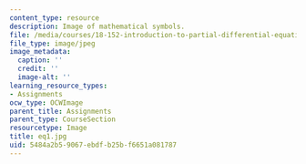 ```yaml
---
content_type: resource
description: Image of mathematical symbols.
file: /media/courses/18-152-introduction-to-partial-differential-equations-fall-2005/5484a2b59067ebdfb25bf6651a081787_eq1.jpg
file_type: image/jpeg
image_metadata:
  caption: ''
  credit: ''
  image-alt: ''
learning_resource_types:
- Assignments
ocw_type: OCWImage
parent_title: Assignments
parent_type: CourseSection
resourcetype: Image
title: eq1.jpg
uid: 5484a2b5-9067-ebdf-b25b-f6651a081787
---
```

